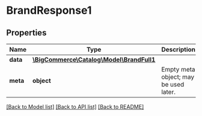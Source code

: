 # BrandResponse1

## Properties
Name | Type | Description | Notes
------------ | ------------- | ------------- | -------------
**data** | [**\BigCommerce\Catalog\Model\BrandFull1**](BrandFull1.md) |  | [optional] 
**meta** | **object** | Empty meta object; may be used later. | [optional] 

[[Back to Model list]](../../README.md#documentation-for-models) [[Back to API list]](../../README.md#documentation-for-api-endpoints) [[Back to README]](../../README.md)

